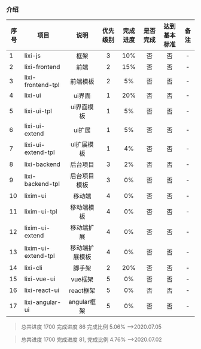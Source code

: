 ### 介绍


 | 序号 | 项目 | 说明 | 优先级别 | 完成进度 | 是否完成 | 达到基本标准 | 备注 |
 | -  | - | :-: | :-: | :-: | :-: | :-: |  :-: |
 | 1  | lixi-js             | 框架          | 3 | 10% | 否 | 否 | - |
 | 2  | lixi-frontend       | 前端          | 2 | 15%   | 否 | 否 | - |
 | 3  | lixi-frontend-tpl   | 前端模板      | 2  | 5%   | 否 | 否 | - |
 | 4  | lixi-ui             | ui界面        | 1  | 20%  | 否 | 否 | - |
 | 5  | lixi-ui-tpl         | ui界面模板    | 1  | 5%   | 否 | 否 | - |
 | 6  | lixi-ui-extend      | ui扩展        | 1  | 5%   | 否 | 否 | - |
 | 7  | lixi-ui-extend-tpl  | ui扩展模板    | 1  | 4%   | 否 | 否 | - |
 | 8  | lixi-backend        | 后台项目      | 3  | 2%   | 否 | 否 | - |
 | 9  | lixi-backend-tpl    | 后台项目模板  | 3  | 0%   | 否 | 否 | - |
 | 10 | lixim-ui            | 移动端        | 4  | 0%   | 否 | 否 | - |
 | 11 | lixim-ui-tpl        | 移动端模板    | 4  | 0%   | 否 | 否 | - |
 | 12 | lixim-ui-extend     | 移动端扩展    | 4  | 0%   | 否 | 否 | - |
 | 13 | lixim-ui-extend-tpl | 移动端扩展模板 | 4 | 0% | 否 | 否 | - |
 | 14 | lixi-cli            | 脚手架        | 2  | 20%   | 否 | 否 | -|
 | 15 | lixi-vue-ui         | vue框架       | 5  | 0%   | 否 | 否 | - |
 | 16 | lixi-react-ui       | react框架     | 5  | 0%   | 否 | 否 | - |
 | 17 | lixi-angular-ui     | angular框架   | 5  | 0%   | 否 | 否 | - |

> 总共进度 1700 完成进度 86  完成比例 5.06%  -->2020.07.05

> 总共进度 1700 完成进度 81, 完成比例 4.76%  -->2020.07.02

